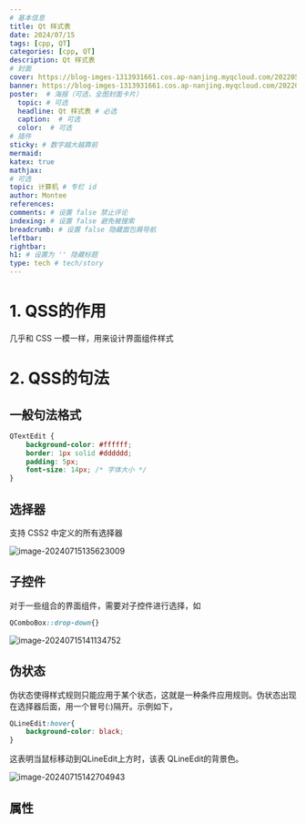 ```yaml
---
# 基本信息
title: Qt 样式表
date: 2024/07/15
tags: [cpp, QT]
categories: [cpp, QT]
description: Qt 样式表
# 封面
cover: https://blog-imges-1313931661.cos.ap-nanjing.myqcloud.com/20220530203948_dd1b1.gif
banner: https://blog-imges-1313931661.cos.ap-nanjing.myqcloud.com/20220530203948_dd1b1.gif
poster:  # 海报（可选，全图封面卡片）
  topic: # 可选
  headline: Qt 样式表 # 必选
  caption:  # 可选
  color:  # 可选
# 插件
sticky: # 数字越大越靠前
mermaid:
katex: true
mathjax: 
# 可选
topic: 计算机 # 专栏 id
author: Montee
references:
comments: # 设置 false 禁止评论
indexing: # 设置 false 避免被搜索
breadcrumb: # 设置 false 隐藏面包屑导航
leftbar: 
rightbar:
h1: # 设置为 '' 隐藏标题
type: tech # tech/story
---
```


# 1. QSS的作用

几乎和 CSS 一模一样，用来设计界面组件样式

# 2. QSS的句法

## 一般句法格式

```css
QTextEdit {
    background-color: #ffffff;
    border: 1px solid #dddddd;
    padding: 5px;
    font-size: 14px; /* 字体大小 */
}
```

## 选择器

支持 CSS2 中定义的所有选择器

![image-20240715135623009](https://blog-imges-1313931661.cos.ap-nanjing.myqcloud.com/image-20240715135623009.png)

## 子控件

对于一些组合的界面组件，需要对子控件进行选择，如

```css
QComboBox::drop-down{}
```

![image-20240715141134752](https://blog-imges-1313931661.cos.ap-nanjing.myqcloud.com/image-20240715141134752.png)

## 伪状态

伪状态使得样式规则只能应用于某个状态，这就是一种条件应用规则。伪状态出现在选择器后面，用一个冒号(:)隔开。示例如下，

```css
QLineEdit:hover{
	background-color: black;
}
```

这表明当鼠标移动到QLineEdit上方时，该表 QLineEdit的背景色。

![image-20240715142704943](https://blog-imges-1313931661.cos.ap-nanjing.myqcloud.com/image-20240715142704943.png)

## 属性

